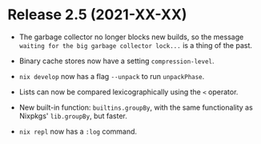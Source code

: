 # Release 2.5 (2021-XX-XX)

* The garbage collector no longer blocks new builds, so the message
  `waiting for the big garbage collector lock...` is a thing of the
  past.

* Binary cache stores now have a setting `compression-level`.

* `nix develop` now has a flag `--unpack` to run `unpackPhase`.

* Lists can now be compared lexicographically using the `<` operator.

* New built-in function: `builtins.groupBy`, with the same functionality as
  Nixpkgs' `lib.groupBy`, but faster.

* `nix repl` now has a `:log` command.
